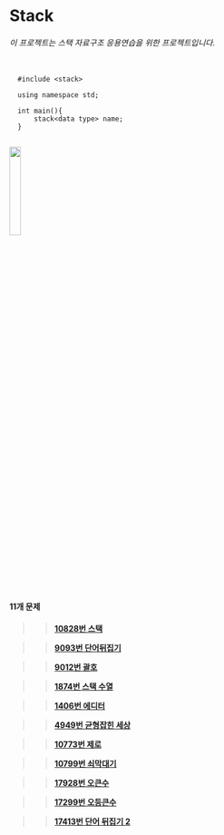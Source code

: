 # Stack

###### 이 프로젝트는 스택 자료구조 응용연습을 위한 프로젝트입니다.

<pre>
  <code>
  #include &lt;stack&gt;
  
  using namespace std;
  
  int main(){
      stack&lt;data type&gt; name;
  }
  </code>
</pre>

<img src = "http://onlinejudgeimages.s3-ap-northeast-1.amazonaws.com/images/big-square.png" width = "20%"></img>

<strong><h4>11개 문제</h4>

>   >[10828번 스택](https://www.acmicpc.net/problem/10828)

>   >[9093번 단어뒤집기](https://www.acmicpc.net/problem/9093)

>   >[9012번 괄호](https://www.acmicpc.net/problem/9012)

>   >[1874번 스택 수열](https://www.acmicpc.net/problem/1874)

>   >[1406번 에디터](https://www.acmicpc.net/problem/14)

>   >[4949번 균형잡힌 세상](https://www.acmicpc.net/problem/4949)

>   >[10773번 제로](https://www.acmicpc.net/problem/10773)

>   >[10799번 쇠막대기](https://www.acmicpc.net/problem/10799)

>   >[17928번 오큰수](https://www.acmicpc.net/problem/17928)

>   >[17299번 오등큰수](https://www.acmicpc.net/problem/17299)

>   >[17413번 단어 뒤집기 2](https://www.acmicpc.net/problem/17413)
